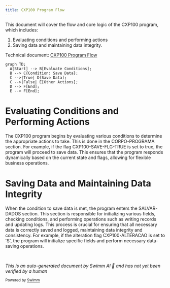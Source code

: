 ```yaml
---
title: CXP100 Program Flow
---
```

This document will cover the flow and core logic of the CXP100 program, which includes:

1. Evaluating conditions and performing actions
2. Saving data and maintaining data integrity.

Technical document: <SwmLink doc-title="CXP100 Program Flow">[CXP100 Program Flow](/.swm/cxp100-program-flow.310vyggg.sw.md)</SwmLink>

```mermaid
graph TD;
  A[Start] --> B[Evaluate Conditions];
  B --> C{Condition: Save Data};
  C -->|True| D[Save Data];
  C -->|False| E[Other Actions];
  D --> F[End];
  E --> F[End];
```

# Evaluating Conditions and Performing Actions

The CXP100 program begins by evaluating various conditions to determine the appropriate actions to take. This is done in the CORPO-PROGRAMA section. For example, if the flag CXP100-SAVE-FLG-TRUE is set to true, the program will proceed to save data. This ensures that the program responds dynamically based on the current state and flags, allowing for flexible business operations.

# Saving Data and Maintaining Data Integrity

When the condition to save data is met, the program enters the SALVAR-DADOS section. This section is responsible for initializing various fields, checking conditions, and performing operations such as writing records and updating logs. This process is crucial for ensuring that all necessary data is correctly saved and logged, maintaining data integrity and consistency. For example, if the alteration flag CXP100-ALTERACAO is set to 'S', the program will initialize specific fields and perform necessary data-saving operations.

&nbsp;

*This is an auto-generated document by Swimm AI 🌊 and has not yet been verified by a human*

<SwmMeta version="3.0.0" repo-id="Z2l0aHViJTNBJTNBa2VsbG8lM0ElM0Fzd2ltbWlv" repo-name="kello"><sup>Powered by [Swimm](/)</sup></SwmMeta>
